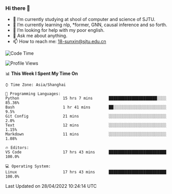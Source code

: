 ### Hi there 👋

<!--
**sunxin000/sunxin000** is a ✨ _special_ ✨ repository because its `README.md` (this file) appears on your GitHub profile.

Here are some ideas to get you started:

- 🔭 I’m currently working on ...
- 🌱 I’m currently learning ...
- 👯 I’m looking to collaborate on ...
- 🤔 I’m looking for help with ...
- 💬 Ask me about ...
- 📫 How to reach me: ...
- 😄 Pronouns: ...
- ⚡ Fun fact: ...
-->
- 🏫 I’m currently studying at shool of computer and science of SJTU.
- 🌱 I’m currently learning nlp, \*former, GNN, causal inference and so forth.
- 🤔 I’m looking for help with my poor english.
- 💬 Ask me about anything.
- 📫 How to reach me: 18-sunxin@sjtu.edu.cn
<!--START_SECTION:waka-->
![Code Time](http://img.shields.io/badge/Code%20Time-182%20hrs%2022%20mins-blue)

![Profile Views](http://img.shields.io/badge/Profile%20Views-8-blue)

📊 **This Week I Spent My Time On** 

```text
⌚︎ Time Zone: Asia/Shanghai

💬 Programming Languages: 
Python                   15 hrs 7 mins       █████████████████████░░░░   85.36% 
Bash                     1 hr 41 mins        ██░░░░░░░░░░░░░░░░░░░░░░░   9.5% 
Git Config               21 mins             ░░░░░░░░░░░░░░░░░░░░░░░░░   2.0% 
Text                     12 mins             ░░░░░░░░░░░░░░░░░░░░░░░░░   1.15% 
Markdown                 11 mins             ░░░░░░░░░░░░░░░░░░░░░░░░░   1.08%

🔥 Editors: 
VS Code                  17 hrs 43 mins      █████████████████████████   100.0%

💻 Operating System: 
Linux                    17 hrs 43 mins      █████████████████████████   100.0%

```


 Last Updated on 28/04/2022 10:24:14 UTC
<!--END_SECTION:waka-->
